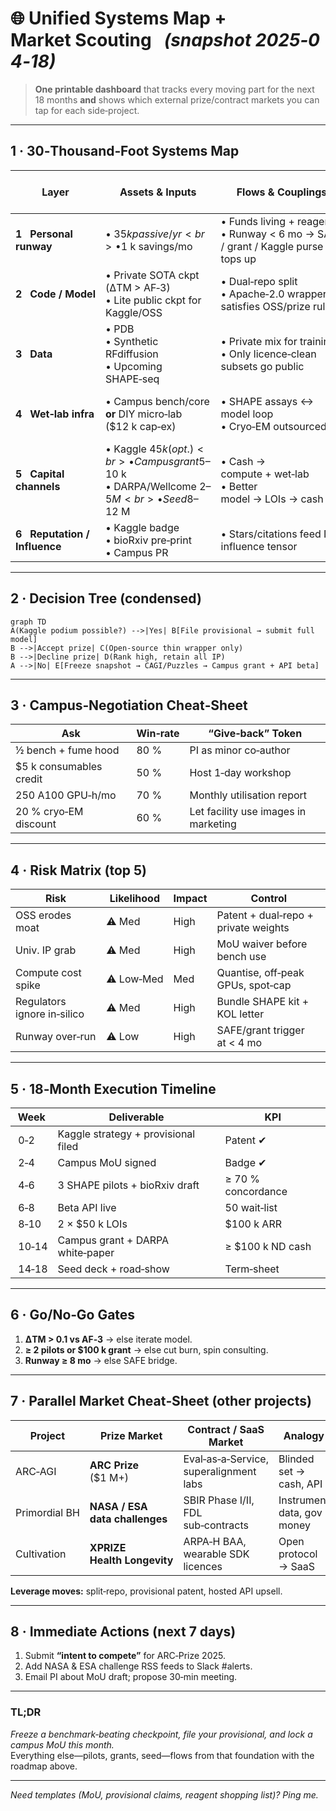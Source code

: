 # 🌐 Unified Systems Map + Market Scouting   *(snapshot 2025‑04‑18)*

> **One printable dashboard** that tracks every moving part for the next 18 months **and** shows which external prize/contract markets you can tap for each side‑project.

---

## 1 · 30‑Thousand‑Foot Systems Map

| Layer | Assets & Inputs | Flows & Couplings | Outputs & Success Signals |
|-------|-----------------|-------------------|---------------------------|
| **1   Personal runway** | • $35 k passive/yr<br>• $1 k savings/mo | • Funds living + reagents<br>• Runway < 6 mo → SAFE / grant / Kaggle purse tops up | ≥ 6 mo cash runway |
| **2   Code / Model** | • Private SOTA ckpt (ΔTM > AF‑3)<br>• Lite public ckpt for Kaggle/OSS | • Dual‑repo split<br>• Apache‑2.0 wrapper satisfies OSS/prize rules | Blinded ΔTM > 0.05 on ≥30 RNAs |
| **3   Data** | • PDB<br>• Synthetic RFdiffusion<br>• Upcoming SHAPE‑seq | • Private mix for training<br>• Only licence‑clean subsets go public | Unique RNA corpus (claims + moat) |
| **4   Wet‑lab infra** | • Campus bench/core **or** DIY micro‑lab ($12 k cap‑ex) | • SHAPE assays ↔ model loop<br>• Cryo‑EM outsourced | 14‑day DM‑T cycle<br>≥ 70 % SHAPE concordance |
| **5   Capital channels** | • Kaggle $45 k (opt.)<br>• Campus grant $5–10 k<br>• DARPA/Wellcome $2–5 M<br>• Seed $8–12 M | • Cash → compute + wet‑lab<br>• Better model → LOIs → cash | 2 paid pilots ≥ $50 k<br>Seed closed < 10 mo |
| **6   Reputation / Influence** | • Kaggle badge<br>• bioRxiv pre‑print<br>• Campus PR | • Stars/citations feed Π(t) influence tensor | > 1 000 stars<br>> 3 conf invites |

---

## 2 · Decision Tree (condensed)

```mermaid
graph TD
A(Kaggle podium possible?) -->|Yes| B[File provisional → submit full model]
B -->|Accept prize| C(Open‑source thin wrapper only)
B -->|Decline prize| D(Rank high, retain all IP)
A -->|No| E[Freeze snapshot → CAGI/Puzzles → Campus grant + API beta]
```

---

## 3 · Campus‑Negotiation Cheat‑Sheet

| Ask | Win‑rate | “Give‑back” Token |
|-----|---------|-------------------|
| ½ bench + fume hood | 80 % | PI as minor co‑author |
| $5 k consumables credit | 50 % | Host 1‑day workshop |
| 250 A100 GPU‑h/mo | 70 % | Monthly utilisation report |
| 20 % cryo‑EM discount | 60 % | Let facility use images in marketing |

---

## 4 · Risk Matrix (top 5)

| Risk | Likelihood | Impact | Control |
|------|-----------|--------|---------|
| OSS erodes moat | ⚠︎ Med | High | Patent + dual‑repo + private weights |
| Univ. IP grab | ⚠︎ Med | High | MoU waiver before bench use |
| Compute cost spike | ⚠︎ Low‑Med | Med | Quantise, off‑peak GPUs, spot‑cap |
| Regulators ignore in‑silico | ⚠︎ Med | High | Bundle SHAPE kit + KOL letter |
| Runway over‑run | ⚠︎ Low | High | SAFE/grant trigger at < 4 mo |

---

## 5 · 18‑Month Execution Timeline

| Week | Deliverable | KPI |
|------|-------------|----|
| 0‑2 | Kaggle strategy + provisional filed | Patent ✔ |
| 2‑4 | Campus MoU signed | Badge ✔ |
| 4‑6 | 3 SHAPE pilots + bioRxiv draft | ≥ 70 % concordance |
| 6‑8 | Beta API live | 50 wait‑list |
| 8‑10 | 2 × $50 k LOIs | $100 k ARR |
| 10‑14| Campus grant + DARPA white‑paper | ≥ $100 k ND cash |
| 14‑18| Seed deck + road‑show | Term‑sheet |

---

## 6 · Go/No‑Go Gates

1. **ΔTM > 0.1 vs AF‑3** → else iterate model.  
2. **≥ 2 pilots or $100 k grant** → else cut burn, spin consulting.  
3. **Runway ≥ 8 mo** → else SAFE bridge.

---

## 7 · Parallel Market Cheat‑Sheet (other projects)

| Project | Prize Market | Contract / SaaS Market | Analogy |
|---------|--------------|------------------------|---------|
| ARC‑AGI | **ARC Prize** ($1 M+) | Eval‑as‑a‑Service, superalignment labs | Blinded set → cash, API |
| Primordial BH | **NASA / ESA data challenges** | SBIR Phase I/II, FDL sub‑contracts | Instrument data, gov money |
| Cultivation | **XPRIZE Health Longevity** | ARPA‑H BAA, wearable SDK licences | Open protocol → SaaS |

**Leverage moves:** split‑repo, provisional patent, hosted API upsell.

---

## 8 · Immediate Actions (next 7 days)

1. Submit **“intent to compete”** for ARC‑Prize 2025.  
2. Add NASA & ESA challenge RSS feeds to Slack #alerts.  
3. Email PI about MoU draft; propose 30‑min meeting.

---

### TL;DR

*Freeze a benchmark‑beating checkpoint, file your provisional, and lock a campus MoU this month.*  
Everything else—pilots, grants, seed—flows from that foundation with the roadmap above.

---

*Need templates (MoU, provisional claims, reagent shopping list)? Ping me.*
```
